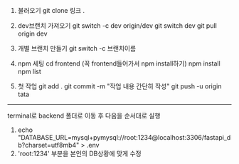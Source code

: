 1. 불러오기
git clone 링크 .

2. dev브랜치 가져오기
git switch -c dev origin/dev
git switch dev
git pull origin dev

3. 개별 브랜치 만들기
git switch -c 브랜치이름

4. npm 세팅
cd frontend (꼭 frontend들어가서 npm install하기)
npm install
npm list

5. 첫 작업
git add .
git commit -m "작업 내용 간단히 작성"
git push -u origin tata

-------------------------------------------------
terminal로 backend 폴더로 이동 후 다음을 순서대로 실행

1. echo "DATABASE_URL=mysql+pymysql://root:1234@localhost:3306/fastapi_db?charset=utf8mb4" > .env
2. 'root:1234' 부분을 본인의 DB상황에 맞게 수정